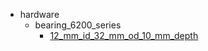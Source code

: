 * hardware
  * bearing_6200_series
    * [12_mm_id_32_mm_od_10_mm_depth](hardware/bearing_6200_series/12_mm_id_32_mm_od_10_mm_depth)
